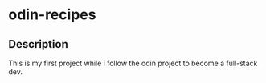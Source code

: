 # odin-recipes

## Description
This is my first project while i follow the odin project to become a full-stack dev.